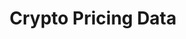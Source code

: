 ---
title: Crypto Pricing Data
weight: 80
summary: Alpaca Crypto Data API provides real-time & 5+ years of historical cryptocurrency data. 
---